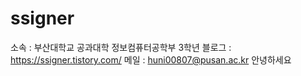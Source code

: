 # ssigner
소속 : 부산대학교 공과대학 정보컴퓨터공학부 3학년
블로그 : https://ssigner.tistory.com/
메일 : huni00807@pusan.ac.kr
안녕하세요

